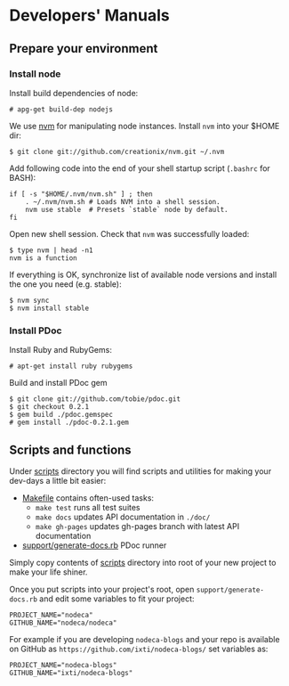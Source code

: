 Developers' Manuals
===================

## Prepare your environment

### Install node

Install build dependencies of node:

    # apg-get build-dep nodejs

We use [nvm](https://github.com/creationix/nvm) for manipulating node instances.
Install `nvm` into your $HOME dir:

    $ git clone git://github.com/creationix/nvm.git ~/.nvm

Add following code into the end of your shell startup script (`.bashrc` for BASH):

    if [ -s "$HOME/.nvm/nvm.sh" ] ; then
        . ~/.nvm/nvm.sh # Loads NVM into a shell session.
        nvm use stable  # Presets `stable` node by default.
    fi

Open new shell session. Check that `nvm` was successfully loaded:

    $ type nvm | head -n1
    nvm is a function

If everything is OK, synchronize list of available node versions and install the
one you need (e.g. stable):

    $ nvm sync
    $ nvm install stable


### Install PDoc

Install Ruby and RubyGems:

    # apt-get install ruby rubygems

Build and install PDoc gem

    $ git clone git://github.com/tobie/pdoc.git
    $ git checkout 0.2.1
    $ gem build ./pdoc.gemspec
    # gem install ./pdoc-0.2.1.gem


## Scripts and functions

Under [scripts](scripts/) directory you will find scripts and utilities for
making your dev-days a little bit easier:

- [Makefile](scripts/Makefile) contains often-used tasks:
  - `make test` runs all test suites
  - `make docs` updates API documentation in `./doc/`
  - `make gh-pages` updates gh-pages branch with latest API documentation
- [support/generate-docs.rb](scripts/support/generate-docs.rb) PDoc runner

Simply copy contents of [scripts](scripts/) directory into root of your new
project to make your life shiner.

Once you put scripts into your project's root, open `support/generate-docs.rb`
and edit some variables to fit your project:

    PROJECT_NAME="nodeca"
    GITHUB_NAME="nodeca/nodeca"

For example if you are developing `nodeca-blogs` and your repo is available on
GitHub as `https://github.com/ixti/nodeca-blogs/` set variables as:

    PROJECT_NAME="nodeca-blogs"
    GITHUB_NAME="ixti/nodeca-blogs"
